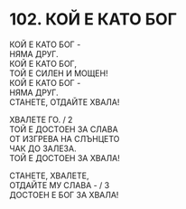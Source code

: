 # 102. КОЙ Е КАТО БОГ  
  
КОЙ Е КАТО БОГ -  
НЯМА ДРУГ.  
КОЙ Е КАТО БОГ,  
ТОЙ Е СИЛЕН И МОЩЕН!  
КОЙ Е КАТО БОГ -  
НЯМА ДРУГ.  
СТАНЕТЕ, ОТДАЙТЕ ХВАЛА!  
  
ХВАЛЕТЕ ГО. / 2  
ТОЙ Е ДОСТОЕН ЗА СЛАВА  
ОТ ИЗГРЕВА НА СЛЪНЦЕТО  
ЧАК ДО ЗАЛЕЗА.  
ТОЙ Е ДОСТОЕН ЗА ХВАЛА!  
  
СТАНЕТЕ, ХВАЛЕТЕ,  
ОТДАЙТЕ МУ СЛАВА - / 3  
ДОСТОЕН Е БОГ ЗА ХВАЛА!  
  